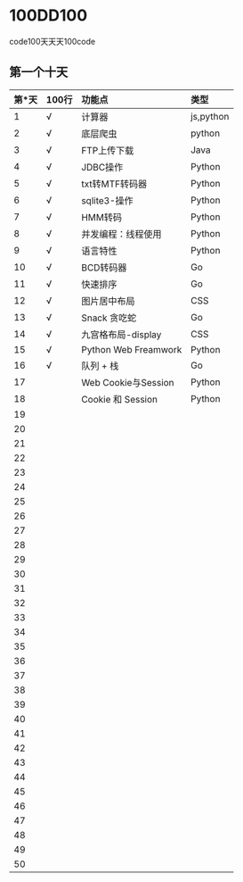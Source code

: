 # 100DD100
code100天天天100code


## 第一个十天 
|  第*天  | 100行 | 功能点 |类型 |
|:-------|:--------|:-----|:----|
|  1   |    √     |  计算器  | js,python   |
|  2   |    √     |  底层爬虫  |  python  |
|  3   |    √     |  FTP上传下载  | Java |
|  4   |    √     |  JDBC操作 | Python    |
|  5   |    √     |  txt转MTF转码器 | Python    |
|  6   |    √     | sqlite3-操作   | Python   |
|  7   |  	√     |  HMM转码  | Python |
|  8   |   √     | 并发编程：线程使用   | Python   |
|  9   |   √     |   语言特性      | Python   |
|  10   |  	√      | BCD转码器  |  Go  |
|  11   |  	√     | 快速排序|  Go  |
|  12   |  	√    | 图片居中布局 |  CSS  |
|  13   |  	√     |  Snack 贪吃蛇 | Go   |
|  14   |  	√     | 九宫格布局-display | CSS  |
|  15   |  	√     | Python Web Freamwork | Python |
|  16   |  	√     | 队列  + 栈  |  Go |
|  17   |  	      | Web Cookie与Session  | Python |
|  18   |  	      |  Cookie 和 Session |   Python   |
|  19   |  	      |         |    |
|  20   |  	      |         |    |
|  21   |  	      |         |    |
|  22   |  	      |         |    |
|  23   |  	      |         |    |
|  24   |  	      |         |    |
|  25   |  	      |         |    |
|  26   |  	      |         |    |
|  27   |  	      |         |    |
|  28   |  	      |         |    |
|  29   |  	      |         |    |
|  30   |  	      |         |    |
|  31   |  	      |         |    |
|  32   |  	      |         |    |
|  33   |  	      |         |    |
|  34   |  	      |         |    |
|  35   |  	      |         |    |
|  36   |  	      |         |    |
|  37   |  	      |         |    |
|  38   |  	      |         |    |
|  39   |  	      |         |    |
|  40   |  	      |         |    |
|  41   |  	      |         |    |
|  42   |  	      |         |    |
|  43   |  	      |         |    |
|  44   |  	      |         |    |
|  45   |  	      |         |    |
|  46   |  	      |         |    |
|  47   |  	      |         |    |
|  48   |  	      |         |    |
|  49   |  	      |         |    |
|  50   |  	      |         |    |